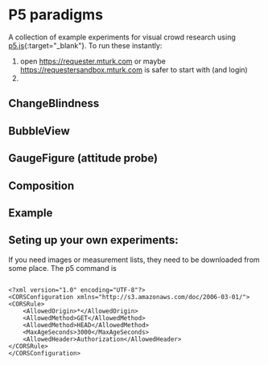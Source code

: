 # P5 paradigms

A collection of example experiments for visual crowd research using [p5.js](https://p5js.org){:target="_blank"}. To run these instantly:
1. open https://requester.mturk.com or maybe https://requestersandbox.mturk.com is safer to start with (and login)
2. 





## ChangeBlindness


## BubbleView


## GaugeFigure (attitude probe)

## Composition

## Example

## Seting up your own experiments:

If you need images or measurement lists, they need to be downloaded from some place. The p5 command is 

```

<?xml version="1.0" encoding="UTF-8"?>
<CORSConfiguration xmlns="http://s3.amazonaws.com/doc/2006-03-01/">
<CORSRule>
    <AllowedOrigin>*</AllowedOrigin>
    <AllowedMethod>GET</AllowedMethod>
    <AllowedMethod>HEAD</AllowedMethod>
    <MaxAgeSeconds>3000</MaxAgeSeconds>
    <AllowedHeader>Authorization</AllowedHeader>
</CORSRule>
</CORSConfiguration>

```




